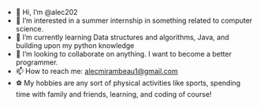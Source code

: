- 👋 Hi, I’m @alec202
- 👀 I’m interested in a summer internship in something related to computer science.
- 🌱 I’m currently learning Data structures and algorithms, Java, and building upon my python knowledge
- 💞️ I’m looking to collaborate on anything. I want to become a better programmer.
- 📫 How to reach me: alecmirambeau1@gmail.com
- ⚽️ My hobbies are any sort of physical activities like sports, spending time with family and friends, learning, and coding of course!

<!---
alec202/alec202 is a ✨ special ✨ repository because its `README.md` (this file) appears on your GitHub profile.
You can click the Preview link to take a look at your changes.
--->
